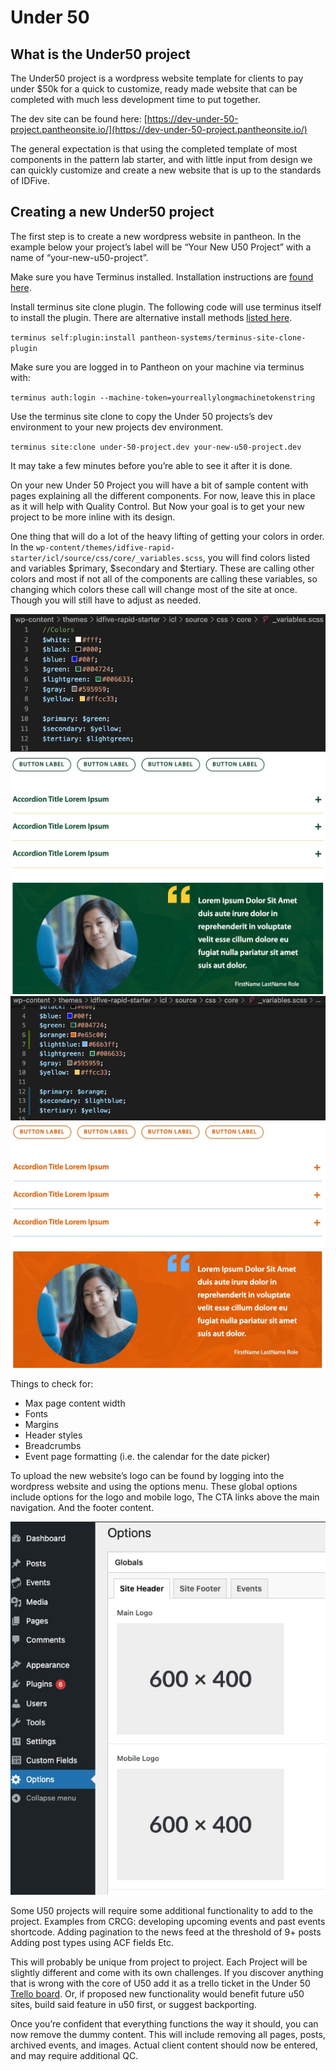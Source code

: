 # Under 50

## What is the Under50 project

The Under50 project is a wordpress website template for clients to pay under $50k for a quick to customize, ready made website that can be completed with much less development time to put together.

The dev site can be found here: [https://dev-under-50-project.pantheonsite.io/](https://dev-under-50-project.pantheonsite.io/)

The general expectation is that using the completed template of most components in the pattern lab starter, and with little input from design we can quickly customize and create a new website that is up to the standards of IDFive.

## Creating a new Under50 project

The first step is to create a new wordpress website in pantheon. In the example below your project’s label will be “Your New U50 Project” with a name of “your-new-u50-project”.

Make sure you have Terminus installed. Installation instructions are [found here](https://docs.pantheon.io/terminus/install).

Install terminus site clone plugin. The following code will use terminus itself to install the plugin. There are alternative install methods [listed here](https://github.com/pantheon-systems/terminus-site-clone-plugin/blob/master/README.md).

`terminus self:plugin:install pantheon-systems/terminus-site-clone-plugin`

Make sure you are logged in to Pantheon on your machine via terminus with:

`terminus auth:login --machine-token=yourreallylongmachinetokenstring`

Use the terminus site clone to copy the Under 50 projects’s dev environment to your new projects dev environment.

`terminus site:clone under-50-project.dev your-new-u50-project.dev`

It may take a few minutes before you’re able to see it after it is done.

On your new Under 50 Project you will have a bit of sample content with pages explaining all the different components. For now, leave this in place as it will help with Quality Control. But Now your goal is to get your new project to be more inline with its design.

One thing that will do a lot of the heavy lifting of getting your colors in order. In the `wp-content/themes/idfive-rapid-starter/icl/source/css/core/_variables.scss`, you will find colors listed and variables $primary, $secondary and $tertiary. These are calling other colors and most if not all of the components are calling these variables, so changing which colors these call will change most of the site at once. Though you will still have to adjust as needed.

![Default color variables](_media/default-u50project-variables.jpg)
![Default site colors](_media/default-u50project-color.jpg)
![New color variables](_media/new-u50project-variables.jpg)
![New site colors](_media/new-u50project-color.jpg)

Things to check for:

- Max page content width
- Fonts
- Margins
- Header styles
- Breadcrumbs
- Event page formatting (i.e. the calendar for the date picker)

To upload the new website’s logo can be found by logging into the wordpress website and using the options menu. These global options include options for the logo and mobile logo, The CTA links above the main navigation. And the footer content.

![Site global options](_media/new-u50-global-options.jpg)

Some U50 projects will require some additional functionality to add to the project. Examples from CRCG:
developing upcoming events and past events shortcode.
Adding pagination to the news feed at the threshold of 9+ posts
Adding post types using ACF fields
Etc.

This will probably be unique from project to project. Each Project will be slightly different and come with its own challenges. If you discover anything that is wrong with the core of U50 add it as a trello ticket in the Under 50 [Trello board](https://trello.com/b/VwWXAr21/under-50-project). Or, if proposed new functionality would benefit future u50 sites, build said feature in u50 first, or suggest backporting.

Once you’re confident that everything functions the way it should, you can now remove the dummy content. This will include removing all pages, posts, archived events, and images. Actual client content should now be entered, and may require additional QC.
